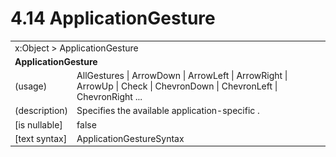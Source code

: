 <html dir="LTR" xmlns:mshelp="http://msdn.microsoft.com/mshelp" xmlns:ddue="http://ddue.schemas.microsoft.com/authoring/2003/5" xmlns:xlink="http://www.w3.org/1999/xlink" xmlns:tool="http://www.microsoft.com/tooltip">

<body>
 <input type="hidden" id="userDataCache" class="userDataStyle">
 <input type="hidden" id="hiddenScrollOffset">
 <img id="dropDownImage" style="display:none; height:0; width:0;" src="../local/drpdown.gif">
 <img id="dropDownHoverImage" style="display:none; height:0; width:0;" src="../local/drpdown_orange.gif">
 <img id="collapseImage" style="display:none; height:0; width:0;" src="../local/collapse.gif">
 <img id="expandImage" style="display:none; height:0; width:0;" src="../local/exp.gif">
 <img id="collapseAllImage" style="display:none; height:0; width:0;" src="../local/collall.gif">
 <img id="expandAllImage" style="display:none; height:0; width:0;" src="../local/expall.gif">
 <img id="copyImage" style="display:none; height:0; width:0;" src="../local/copycode.gif">
 <img id="copyHoverImage" style="display:none; height:0; width:0;" src="../local/copycodeHighlight.gif">
 <div id="header"><h1 class="heading">4.14 ApplicationGesture</h1></div>

 <div id="mainSection">
 <div id="mainBody">
 <div id="allHistory" class="saveHistory" onsave="saveAll()" onload="loadAll()"></div>
 <p xmlns:wsd="http://wsdev.schemas.microsoft.com/authoring/2008/2" xmlns:msxsl="urn:schemas-microsoft-com:xslt" xmlns:script="urn:script" xmlns:build="urn:build">
 </p>
 <div id="sectionSection0" class="section" name="collapseableSection">
 <content xmlns="http://ddue.schemas.microsoft.com/authoring/2003/5" xmlns:wsd="http://wsdev.schemas.microsoft.com/authoring/2008/2" xmlns:msxsl="urn:schemas-microsoft-com:xslt" xmlns:script="urn:script" xmlns:build="urn:build">
 </content>
 </div>
 <div id="sectionSection1" class="section" name="collapseableSection">
 <content xmlns="http://ddue.schemas.microsoft.com/authoring/2003/5" xmlns:wsd="http://wsdev.schemas.microsoft.com/authoring/2008/2" xmlns:msxsl="urn:schemas-microsoft-com:xslt" xmlns:script="urn:script" xmlns:build="urn:build">
 <table class="ProtocolAuthoredTable" xmlns="">
 <tr><td colspan="2">
<mshelp:link keywords="c0d383e4-fcdb-4546-a06b-81c262fe2a5e" tabindex="0">x:Object</mshelp:link> &gt; <mshelp:link keywords="b0fa068e-9f76-45ce-b05d-eb9b33177e1f" tabindex="0">ApplicationGesture</mshelp:link> </td>
 </tr>
 <tr><td colspan="2">
 <b>ApplicationGesture</b> </td>
 </tr>
 <tr><td><div class="indent0">(usage)</div></td>
 <td><mshelp:link keywords="664d1f46-cd7e-459f-93d4-08d2a57cf480" tabindex="0">AllGestures</mshelp:link> | <mshelp:link keywords="664d1f46-cd7e-459f-93d4-08d2a57cf480" tabindex="0">ArrowDown</mshelp:link> | <mshelp:link keywords="664d1f46-cd7e-459f-93d4-08d2a57cf480" tabindex="0">ArrowLeft</mshelp:link> | <mshelp:link keywords="664d1f46-cd7e-459f-93d4-08d2a57cf480" tabindex="0">ArrowRight</mshelp:link> | <mshelp:link keywords="664d1f46-cd7e-459f-93d4-08d2a57cf480" tabindex="0">ArrowUp</mshelp:link> | <mshelp:link keywords="664d1f46-cd7e-459f-93d4-08d2a57cf480" tabindex="0">Check</mshelp:link> | <mshelp:link keywords="664d1f46-cd7e-459f-93d4-08d2a57cf480" tabindex="0">ChevronDown</mshelp:link> | <mshelp:link keywords="664d1f46-cd7e-459f-93d4-08d2a57cf480" tabindex="0">ChevronLeft</mshelp:link> | <mshelp:link keywords="664d1f46-cd7e-459f-93d4-08d2a57cf480" tabindex="0">ChevronRight</mshelp:link> ...</td>
 </tr>
 <tr><td><div class="indent0">(description)</div></td>
 <td>Specifies the available application-specific .</td>
 </tr>
 <tr><td><div class="indent0">[is nullable]</div></td>
 <td>false</td>
 </tr>
 <tr><td><div class="indent0">[text syntax]</div></td>
 <td><mshelp:link keywords="664d1f46-cd7e-459f-93d4-08d2a57cf480" tabindex="0">ApplicationGestureSyntax</mshelp:link></td>
 </tr>
</table>
 </content>
 </div>
 <!--[if gte IE 5]>
 <tool:tip element="languageFilterToolTip" avoidmouse="false"/>
 <![endif]-->
 </div>
 <a name="feedback"></a><span></span>
 </div>
</body></html>
